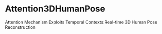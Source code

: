 # Attention3DHumanPose
Attention Mechanism Exploits Temporal Contexts:Real-time 3D Human Pose Reconstruction
